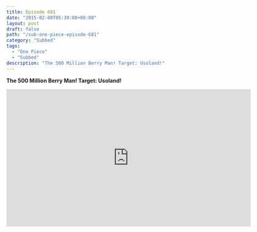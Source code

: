 ```yaml
---
title: Episode 681
date: "2015-02-08T05:30:00+00:00"
layout: post
draft: false
path: "/sub-one-piece-episode-681"
category: "Subbed"
tags:
  - "One Piece"
  - "Subbed"
description: "The 500 Million Berry Man! Target: Usoland!"
---
```


**The 500 Million Berry Man! Target: Usoland!**

<iframe width="640" height="360" src="https://www.rapidvideo.com/e/G6FRPGBVTD" frameborder="0" marginwidth=0 marginheight=0 scrolling=no allowfullscreen></iframe>


